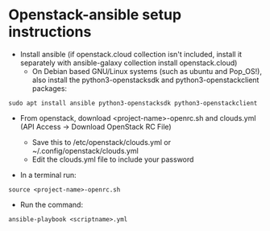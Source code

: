 # Openstack-ansible setup instructions

- Install ansible (if openstack.cloud collection isn't included, install it separately with ansible-galaxy collection install openstack.cloud)
  - On Debian based GNU/Linux systems (such as ubuntu and Pop_OS!), also install the python3-openstacksdk and python3-openstackclient packages:
```
sudo apt install ansible python3-openstacksdk python3-openstackclient
```
- From openstack, download \<project-name\>-openrc.sh and clouds.yml (API Access $\rightarrow$ Download OpenStack RC File)
  - Save this to /etc/openstack/clouds.yml or ~/.config/openstack/clouds.yml
  - Edit the clouds.yml file to include your password

- In a terminal run:
```
source <project-name>-openrc.sh
```

- Run the command:
```
ansible-playbook <scriptname>.yml
```
